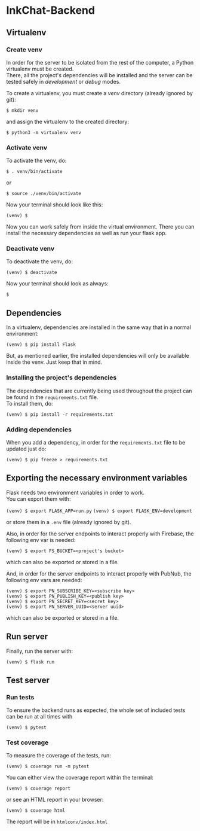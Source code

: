# InkChat-Backend

## Virtualenv

### Create venv

In order for the server to be isolated from the rest of the computer, a Python virtualenv must be created.  
There, all the project's dependencies will be installed and the server can be tested safely in _development_ or _debug_ modes.

To create a virtualenv, you must create a _venv_ directory (already ignored by git):

`$ mkdir venv`

and assign the virtualenv to the created directory:

`$ python3 -m virtualenv venv`


### Activate venv

To activate the venv, do:

`$ . venv/bin/activate`

or

`$ source ./venv/bin/activate`

Now your terminal should look like this:

`(venv) $`

Now you can work safely from inside the virtual environment.
There you can install the necessary dependencies as well as run your flask app.


### Deactivate venv

To deactivate the venv, do:

`(venv) $ deactivate`

Now your terminal should look as always:

`$`


## Dependencies

In a virtualenv, dependencies are installed in the same way that in a normal environment:

`(venv) $ pip install Flask`

But, as mentioned earlier, the installed dependencies will only be available inside the venv. Just keep that in mind.


### Installing the project's dependencies

The dependencies that are currently being used throughout the project can be found in the `requirements.txt` file.  
To install them, do:

`(venv) $ pip install -r requirements.txt`


### Adding dependencies

When you add a dependency, in order for the `requirements.txt` file to be updated just do:

`(venv) $ pip freeze > requirements.txt`


## Exporting the necessary environment variables

Flask needs two environment variables in order to work.  
You can export them with:

`(venv) $ export FLASK_APP=run.py`
`(venv) $ export FLASK_ENV=development`

or store them in a `.env` file (already ignored by git).

Also, in order for the server endpoints to interact properly with Firebase, the following env var is needed:

`(venv) $ export FS_BUCKET=<project's bucket>`

which can also be exported or stored in a file.

And, in order for the server endpoints to interact properly with PubNub, the following env vars are needed:

```
(venv) $ export PN_SUBSCRIBE_KEY=<subscribe key>
(venv) $ export PN_PUBLISH_KEY=<publish key>
(venv) $ export PN_SECRET_KEY=<secret key>
(venv) $ export PN_SERVER_UUID=<server uuid>
```

which can also be exported or stored in a file.


## Run server

Finally, run the server with:

`(venv) $ flask run`


## Test server

### Run tests

To ensure the backend runs as expected, the whole set of included tests can be run at all times with

`(venv) $ pytest`


### Test coverage

To measure the coverage of the tests, run:

`(venv) $ coverage run -m pytest`

You can either view the coverage report within the terminal:

`(venv) $ coverage report`

or see an HTML report in your browser:

`(venv) $ coverage html`

The report will be in `htmlconv/index.html`
